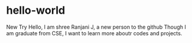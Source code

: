 # hello-world
New Try
Hello, I am shree Ranjani J, a new person to the github
Though I am graduate from CSE, I want to learn more aboutr codes and projects.
